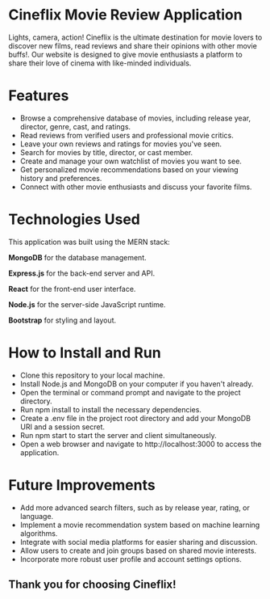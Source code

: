 # Cineflix Movie Review Application
Lights, camera, action! Cineflix is the ultimate destination for movie lovers to discover new films, read reviews and share their opinions with other movie buffs!. Our website is designed to give movie enthusiasts a platform to share their love of cinema with like-minded individuals.

# Features
- Browse a comprehensive database of movies, including release year, director, genre, cast, and ratings.
- Read reviews from verified users and professional movie critics.
- Leave your own reviews and ratings for movies you've seen.
- Search for movies by title, director, or cast member.
- Create and manage your own watchlist of movies you want to see.
- Get personalized movie recommendations based on your viewing history and preferences.
- Connect with other movie enthusiasts and discuss your favorite films.
# Technologies Used
This application was built using the MERN stack:

**MongoDB**  for the database management.

**Express.js** for the back-end server and API.

**React** for the front-end user interface.

**Node.js** for the server-side JavaScript runtime.

**Bootstrap** for styling and layout.
<br>

# How to Install and Run
- Clone this repository to your local machine.
- Install Node.js and MongoDB on your computer if you haven't already.
- Open the terminal or command prompt and navigate to the project directory.
- Run npm install to install the necessary dependencies.
- Create a .env file in the project root directory and add your MongoDB URI and a session secret.
- Run npm start to start the server and client simultaneously.
- Open a web browser and navigate to http://localhost:3000 to access the application.
# Future Improvements
- Add more advanced search filters, such as by release year, rating, or language.
- Implement a movie recommendation system based on machine learning algorithms.
- Integrate with social media platforms for easier sharing and discussion.
- Allow users to create and join groups based on shared movie interests.
- Incorporate more robust user profile and account settings options.


## Thank you for choosing Cineflix!
